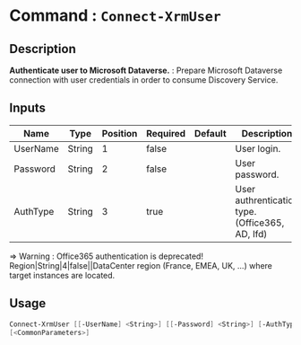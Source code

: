 ﻿# Command : `Connect-XrmUser` 

## Description

**Authenticate user to Microsoft Dataverse.** : Prepare Microsoft Dataverse connection with user credentials in order to consume Discovery Service.

## Inputs

Name|Type|Position|Required|Default|Description
----|----|--------|--------|-------|-----------
UserName|String|1|false||User login.
Password|String|2|false||User password.
AuthType|String|3|true||User authrentication type. (Office365, AD, Ifd)
=> Warning : Office365 authentication is deprecated!
Region|String|4|false||DataCenter region (France, EMEA, UK, ...) where target instances are located.


## Usage

```Powershell 
Connect-XrmUser [[-UserName] <String>] [[-Password] <String>] [-AuthType] <String> [[-Region] <String>] 
[<CommonParameters>]
``` 


